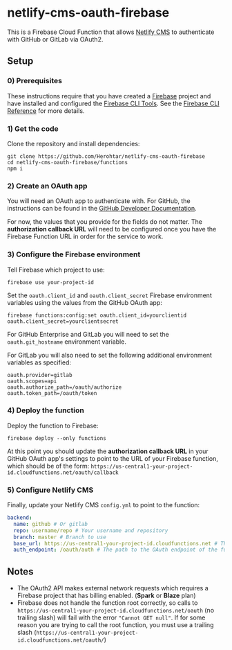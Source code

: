 # netlify-cms-oauth-firebase

This is a Firebase Cloud Function that allows [Netlify CMS](https://www.netlifycms.org/) to authenticate with GitHub or GitLab via OAuth2.

## Setup
### 0) Prerequisites
These instructions require that you have created a [Firebase](https://firebase.google.com/) project and have installed and configured the [Firebase CLI Tools](https://github.com/firebase/firebase-tools). See the [Firebase CLI Reference](https://firebase.google.com/docs/cli/) for more details.

### 1) Get the code
Clone the repository and install dependencies:
```
git clone https://github.com/Herohtar/netlify-cms-oauth-firebase
cd netlify-cms-oauth-firebase/functions
npm i
```

### 2) Create an OAuth app
You will need an OAuth app to authenticate with. For GitHub, the instructions can be found in the [GitHub Developer Documentation](https://developer.github.com/apps/building-oauth-apps/creating-an-oauth-app/).

For now, the values that you provide for the fields do not matter. The **authorization callback URL** will need to be configured once you have the Firebase Function URL in order for the service to work.

### 3) Configure the Firebase environment
Tell Firebase which project to use:
```
firebase use your-project-id
```

Set the `oauth.client_id` and `oauth.client_secret` Firebase environment variables using the values from the GitHub OAuth app:
```
firebase functions:config:set oauth.client_id=yourclientid oauth.client_secret=yourclientsecret
```

For GitHub Enterprise and GitLab you will need to set the `oauth.git_hostname` environment variable.

For GitLab you will also need to set the following additional environment variables as specified:
```
oauth.provider=gitlab
oauth.scopes=api
oauth.authorize_path=/oauth/authorize
oauth.token_path=/oauth/token
```

### 4) Deploy the function
Deploy the function to Firebase:
```
firebase deploy --only functions
```

At this point you should update the **authorization callback URL** in your GitHub OAuth app's settings to point to the URL of your Firebase function, which should be of the form: `https://us-central1-your-project-id.cloudfunctions.net/oauth/callback`

### 5) Configure Netlify CMS
Finally, update your Netlify CMS `config.yml` to point to the function:
```yaml
backend:
  name: github # Or gitlab
  repo: username/repo # Your username and repository
  branch: master # Branch to use
  base_url: https://us-central1-your-project-id.cloudfunctions.net # The base URL for your Firebase Function
  auth_endpoint: /oauth/auth # The path to the OAuth endpoint of the function
```

## Notes
- The OAuth2 API makes external network requests which requires a Firebase project that has billing enabled. (**Spark** or **Blaze** plan)
- Firebase does not handle the function root correctly, so calls to `https://us-central1-your-project-id.cloudfunctions.net/oauth` (no trailing slash) will fail with the error `"Cannot GET null"`. If for some reason you are trying to call the root function, you must use a trailing slash (`https://us-central1-your-project-id.cloudfunctions.net/oauth/`)
